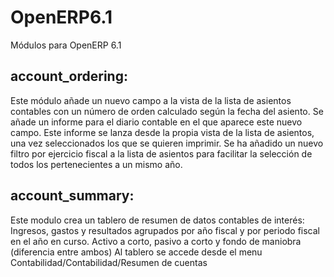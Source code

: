 OpenERP6.1
==========

Módulos para OpenERP 6.1

account_ordering:
-----------------
Este módulo añade un nuevo campo a la vista de la lista de asientos contables
con un número de orden calculado según la fecha del asiento.
Se añade un informe para el diario contable en el que aparece este nuevo campo.
 Este informe se lanza desde la propia vista de la lista de asientos, una vez
 seleccionados los que se quieren imprimir.
Se ha añadido un nuevo filtro por ejercicio fiscal a la lista de asientos
 para facilitar la selección de todos los pertenecientes a un mismo año.

account_summary:
----------------
Este modulo crea un tablero de resumen de datos contables de interés:
 Ingresos, gastos y resultados agrupados por año fiscal y por periodo
 fiscal en el año en curso. Activo a corto, pasivo a corto y fondo de maniobra
 (diferencia entre ambos) 
Al tablero se accede desde el menu Contabilidad/Contabilidad/Resumen de cuentas